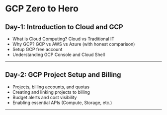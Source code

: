 # GCP Zero to Hero

## Day-1: Introduction to Cloud and GCP

- What is Cloud Computing? Cloud vs Traditional IT
- Why GCP? GCP vs AWS vs Azure (with honest comparison)
- Setup GCP free account 
- Understanding GCP Console and Cloud Shell

---
## Day-2: GCP Project Setup and Billing

- Projects, billing accounts, and quotas
- Creating and linking projects to billing
- Budget alerts and cost visibility
- Enabling essential APIs (Compute, Storage, etc.)

---
